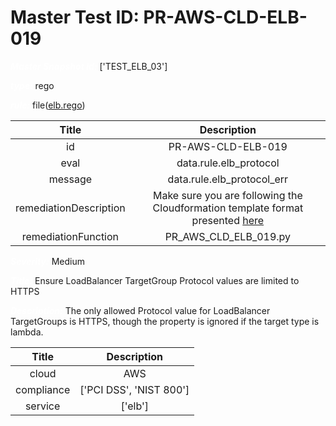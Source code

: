 



# Master Test ID: PR-AWS-CLD-ELB-019


***<font color="white">Master Snapshot Id:</font>*** ['TEST_ELB_03']

***<font color="white">type:</font>*** rego

***<font color="white">rule:</font>*** file([elb.rego])  
  
  
  
  

|Title|Description|
| :---: | :---: |
|id|PR-AWS-CLD-ELB-019|
|eval|data.rule.elb_protocol|
|message|data.rule.elb_protocol_err|
|remediationDescription|Make sure you are following the Cloudformation template format presented <a href='https://docs.aws.amazon.com/AWSCloudFormation/latest/UserGuide/aws-properties-elasticloadbalancingv2-loadbalancer-loadbalancerattributes.html' target='_blank'>here</a>|
|remediationFunction|PR_AWS_CLD_ELB_019.py|


***<font color="white">Severity:</font>*** Medium

***<font color="white">Title:</font>*** Ensure LoadBalancer TargetGroup Protocol values are limited to HTTPS

***<font color="white">Description:</font>*** The only allowed Protocol value for LoadBalancer TargetGroups is HTTPS, though the property is ignored if the target type is lambda.  
  
  

|Title|Description|
| :---: | :---: |
|cloud|AWS|
|compliance|['PCI DSS', 'NIST 800']|
|service|['elb']|



[elb.rego]: https://github.com/prancer-io/prancer-compliance-test/tree/master/aws/cloud/elb.rego
